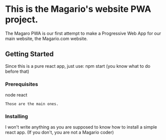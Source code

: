 # This is the Magario's website PWA project.

The Magaro PWA is our first attempt to make a Progressive Web App for our main website, the Magario.com website.

## Getting Started

Since this is a pure react app, just use:
npm start (you know what to do before that)

### Prerequisites

node
react

```
Those are the main ones.
```

### Installing

I won't write anything as you are supposed to know how to install a simple react app.
(If you don't, you are not a Magario coder)



